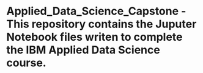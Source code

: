 # Applied_Data_Science_Capstone - This repository contains the Juputer Notebook files writen to complete the IBM Applied Data Science course. 
